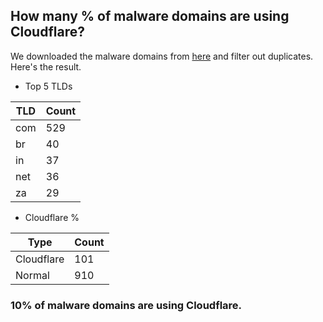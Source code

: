 ## How many % of malware domains are using Cloudflare?


We downloaded the malware domains from [here](https://urlhaus.abuse.ch) and filter out duplicates.
Here's the result.


[//]: # (start replacement)


- Top 5 TLDs

| TLD | Count |
| --- | --- |
| com | 529 |
| br | 40 |
| in | 37 |
| net | 36 |
| za | 29 |


- Cloudflare %

| Type | Count |
| --- | --- |
| Cloudflare | 101 |
| Normal | 910 |


### 10% of malware domains are using Cloudflare.